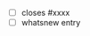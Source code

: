 <!--
Thanks for contributing a pull request!

Please follow these standard acronyms to start the commit message:

- ENH: enhancement
- BUG: bug fix
- DOC: documentation
- TYP: type annotations
- TST: addition or modification of tests
- MAINT: maintenance commit (refactoring, typos, etc.)
- BLD: change related to building
- REL: related to releasing
- API: an (incompatible) API change
- DEP: deprecate something, or remove a deprecated object
- DEV: development tool or utility
- REV: revert an earlier commit
- PERF: performance improvement
-->

- [ ] closes #xxxx
- [ ] whatsnew entry
